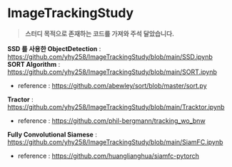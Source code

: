 # ImageTrackingStudy
> **스터디 목적으로 존재하는 코드를 가져와 주석 달았습니다.**
  

**SSD 를 사용한 ObjectDetection** : https://github.com/yhy258/ImageTrackingStudy/blob/main/SSD.ipynb  
**SORT Algorithm** : https://github.com/yhy258/ImageTrackingStudy/blob/main/SORT.ipynb  
  - reference : https://github.com/abewley/sort/blob/master/sort.py

**Tractor** : https://github.com/yhy258/ImageTrackingStudy/blob/main/Tracktor.ipynb
  - reference : https://github.com/phil-bergmann/tracking_wo_bnw

**Fully Convolutional Siamese** : https://github.com/yhy258/ImageTrackingStudy/blob/main/SiamFC.ipynb
  - reference : https://github.com/huanglianghua/siamfc-pytorch
